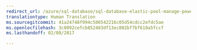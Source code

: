 ```yaml
---
redirect_url: /azure/sql-database/sql-database-elastic-pool-manage-powershell
translationtype: Human Translation
ms.sourcegitcommit: 41a24748f994c506542216c05d54cdcc2efdc5ae
ms.openlocfilehash: 3c8092cefcb852403df13ec802bf7bf610a5fccf
ms.lasthandoff: 02/08/2017

--- 
```

